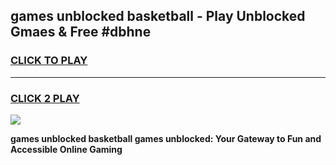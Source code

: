 
## games unblocked basketball - Play Unblocked Gmaes & Free #dbhne
<h3>
<a href="https://news.freeplayer.one?title=games_unblocked_basketball&ref=03M">CLICK TO PLAY</a></h3>
<hr>

<h3>
<a href="https://news.freeplayer.one?title=games_unblocked_basketball&ref=03M">CLICK 2 PLAY</a>
  
</h3>

<a href="https://news.freeplayer.one?title=games_unblocked_basketball&ref=03M"><img src="https://clearcache.store/games.png"></a>


**games unblocked basketball games unblocked: Your Gateway to Fun and Accessible Online Gaming**
